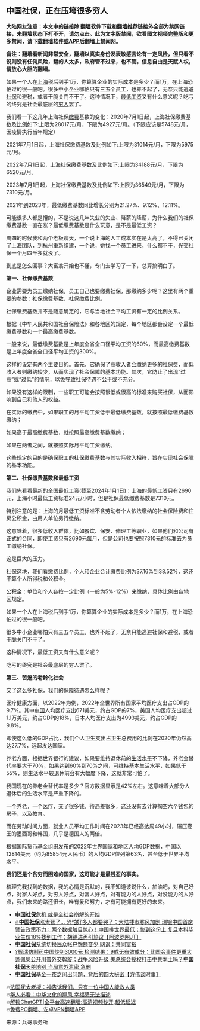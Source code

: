  <!-- 面包屑导航 --> <h2>中国社保，正在压垮很多穷人</h2> <p class="notice"><b>大陆网友注意：本文中的链接除 <a href="https://github.com/bannedbook/fanqiang" >翻墙</a>软件下载和<a href="https://github.com/killgcd/justmysocks/blob/master/README.md">翻墙推荐</a>链接外全部为禁网链接，未翻墙状态下打不开，请勿点击。此为文字版禁闻，欲看图文视频完整版和更多禁闻，请下载<a href="https://github.com/bannedbook/fanqiang">翻墙软件或APP</a>后翻墙上禁闻网。</p><p>备注：翻墙看新闻非常安全，翻墙以真实身份发表敏感言论有一定风险，但只看不说则没有任何风险，翻的人太多，政府管不过来，也不管。信息自由是天赋人权，请放心大胆的翻墙。</b></p>  <div class="entry"> <p id="summary">如果一个人在<a href="https://www.bannedbook.org/bnews/tag/%e4%b8%8a%e6%b5%b7/" class="st_tag internal_tag" rel="tag" title="标签 上海 下的日志">上海</a>税后到手1万，你算算企业的实际成本是多少？而1万，在上海恐怕过的很一般吧。很多中小企业哪怕只有三五个员工，也养不起了，无奈只能逃避<a href="https://www.bannedbook.org/bnews/tag/%E7%A4%BE%E4%BF%9D/" class="st_tag internal_tag" rel="tag" title="标签 社保 下的日志">社保</a>和避税，或者干脆关门不干了。这种情况下，<a href="https://www.bannedbook.org/bnews/tag/%E6%9C%80%E4%BD%8E%E5%B7%A5%E8%B5%84/" class="st_tag internal_tag" rel="tag" title="标签 最低工资 下的日志">最低工资</a>又有什么意义呢？吃亏的终究是社会最底层的<a href="https://www.bannedbook.org/bnews/tag/%e7%a9%b7%e4%ba%ba/" class="st_tag internal_tag" rel="tag" title="标签 穷人 下的日志">穷人</a>罢了。</p> <p>我们看一下这几年上海社保<a href="https://www.bannedbook.org/bnews/tag/%E7%BC%B4%E8%B4%B9/" class="st_tag internal_tag" rel="tag" title="标签 缴费 下的日志">缴费</a>基数的变化：2020年7月1日起，上海社保缴费基数及<a href="https://www.bannedbook.org/bnews/tag/%E6%AF%94%E4%BE%8B/" class="st_tag internal_tag" rel="tag" title="标签 比例 下的日志">比例</a>如下:上限为28017元/月，下限为4927元/月。（下限应该是5748元/月，因疫情执行当年规定）</p> <p>2021年7月1日起，上海社保缴费基数及比例如下:上限为31014元/月，下限为5975元/月。</p> <p>2022年7月1日起，上海社保缴费基数及比例如下:上限为34188元/月，下限为6520元/月。</p> <p>2023年7月1日起，上海社保缴费基数及比例如下:上限为36549元/月，下限为7310元/月。</p> <p>2021年到2023年，最低缴费基数同比增长分别为21.27%、9.12%、12.11%。</p> <p>可能很多人都是懵的，不是说这几年失业的失业、降薪的降薪，为什么我们的社保缴费基数一直在涨？最低缴费基数是什么玩意，是不是最低工资？</p> <p>周四的时候我和两个老板聊天，一个说上海的人工成本实在是太高了，不得已关闭了上海团队，到杭州重新组建，一个说，她找一个员工进来，什么都不干，光交社保一个月四千多就没了。</p> <p>到底是怎么回事？大富翁开始也不懂，专门去学习了一下，总算搞明白了。</p> <p><strong>第一、社保缴费基数</strong></p> <p>企业需要为员工缴纳社保，员工自己也要缴费社保，那缴纳多少呢？这里有两个重要的参数：社保缴费基数、社保缴费比例。</p> <p>社保缴费基数并不是随意确定的，它与当地社会平均工资有一定的比例关系。</p> <p>根据《中华人民共和国社会保险法》和各地区的规定，每个地区都会设定一个最低缴费基数和一个最高缴费基数。</p> <p>一般来说，最低缴费基数是上年度全省全口径平均工资的60%，而最高缴费基数是上年度全省全口径平均工资的300%。</p> <p>这样的设定有两个主要目的。首先，它确保了高收入者会缴纳更多的社保费，而低收入者则缴纳较少，从而实现了社会保障的基本功能。其次，它防止了出现“过高”或“过低”的情况，以免导致社保待遇不公平或不充分。</p> <p>如果没有这样的限制，一些职工可能会按照很低或很高的标准来购买社保，从而影响到自己和他人的权益。</p> <p>在实际的缴费中，如果职工的月平均工资低于最低缴费基数，就按照最低缴费基数缴纳；</p> <p>如果高于最高缴费基数，就按照最高缴费基数缴纳；</p> <p>如果在两者之间，就按照实际月平均工资缴纳。</p> <p>这些规定的目的是确保职工的社保缴费基数与其实际收入相符，旨在实现社会保障的基本功能。</p> <p><strong>第二、社保缴费基数和最低工资</strong></p> <p>我们先看看最新的全国最低工资(截至2024年1月1日)：上海的最低工资只有2690元，上海小时最低工资标准24元/小时，但是社保最低缴费基数是7310元。</p>  <p>特别注意的是：上海的月最低工资标准不含劳动者个人依法缴纳的社会保险费和住房公积金，由用人单位另行缴纳。</p> <p>这意味着，很多低收入群体，比如餐饮、保安、修理工等职业，如果他们和公司有正式的合同，即使工资只有2690元每月，但是公司也要按照7310元的标准去为员工缴纳社保。</p> <p>这是巨大的压力。</p> <p>社保这块，我们看缴费比例，个人和企业合计缴费比例为37.16%到38.52%，这还不算个人所得税和公积金。</p> <p>公积金：单位和个人各按一定比例（一般为5%-12%）来缴纳，具体比例由各地区规定。</p> <p>如果一个人在上海税后到手1万，你算算企业的实际成本是多少？而1万，在上海恐怕过的很一般吧。</p> <p>很多中小企业哪怕只有三五个员工，也养不起了，无奈只能逃避社保和避税，或者干脆关门不干了。</p> <p>这种情况下，最低工资又有什么意义呢？</p> <p>吃亏的终究是社会最底层的穷人罢了。</p> <p><strong>第三、苦逼的老龄化社会</strong></p> <p>交了这么多社保，我们的保障待遇怎么样呢？</p>  <p>医疗健康方面，以2022年为例，2022年全世界所有国家平均医疗支出占GDP的9.7%。其中<span class='wp_keywordlink_affiliate'><a href="https://www.bannedbook.org/" title="中国" target="_blank">中国</a></span>人均医疗支出671美元，约占GDP的7%，美国人均医疗支出超过1.1万美元，约占GDP的18%，日本人均医疗支出为4993美元，约占GDP的9.8%。</p> <p>即使这么低的GDP占比，我们个人卫生支出占卫生总费用的比例在2020年仍然高达27.7%，远超发达国家。</p> <p>养老方面，根据世界银行的建议，如果要维持退休前的<a href="https://www.bannedbook.org/bnews/tag/%E7%94%9F%E6%B4%BB%E6%B0%B4%E5%B9%B3/" class="st_tag internal_tag" rel="tag" title="标签 生活水平 下的日志">生活水平</a>不下降，养老金替代率要大于70%，如果达到60%到70%之间，可维持基本生活水平，如果低于55%，则生活水平较退休前会有大幅度下降，这就非常可怕了。</p> <p>我国现在的养老金替代率是多少？官方数据显示是42%左右。这意味着大部分人退休后的生活水平是严重下降的。</p> <p>一个养老，一个医疗，交了很多钱，待遇差很多，这还没有去计算掏空六个钱包的房子，以及教育。</p> <p>而在劳动时间方面，就业人员平均工作时间在2023年已经高达周49小时，碾压卷王的墨西哥和韩国，几乎是德国人的两倍。</p> <p>根据国际货币基金组织发布的2022年世界国家和地区人均GDP数据，<a href="https://www.bannedbook.org/bnews/tag/%E4%B8%AD%E5%9B%BD/" class="st_tag internal_tag" rel="tag" title="标签 中国 下的日志">中国</a>以12814美元（约为85854元人民币）的人均GDP位列第63名，甚至低于世界平均水平。</p> <p><strong>我们还是个贫穷而困难的国家，这可能才是最残忍的事实。</strong></p> <p>梳理完我找到的数据，我的心情是沉默的，我不知道该说什么，加油吧，对自己好点，对家人好点，对穷人好点，对富人好点，对有能力的人好点，对没能力的人好点，我们未来的路还很长，唯有爱和努力，才有可能拥有更好的未来。</p> <!--<div id="taboola-mid-1"></div>--><ul class='op-related-articles' title='相关阅读'> <li><a href='https://www.bannedbook.org/bnews/baitai/20240112/1987064.html' target='_blank'><b>中国社保</b>危机 或是全社会崩解的开始</a></li> <li><a href='https://www.bannedbook.org/bnews/bannedvideo/20240111/1986282.html' target='_blank'>🔥<b>中国社保</b>涨太猛了… 恐怕好多人都要哭了；大陆楼市寒风加剧 瑞银中国首席警告政策不力；两个数据触目惊心！中国排世界最低；惨到这份上 复旦本科毕业生仅18%找到工作；胡锡进再引热议【阿波罗网JT】</a></li> <li><a href='https://www.bannedbook.org/bnews/comments/20230511/1882972.html' target='_blank'><b>中国社保</b>系统切换民众帐户馀额变少 网讽：共同富裕</a></li> <li><a href='https://www.bannedbook.org/bnews/bannedvideo/20230116/1837003.html' target='_blank'>?辉瑞仿制药中国炒到3000元 检测结果：9成无有效成分；比国会事件更重大 蓬佩奥公开川普外交斡旋；战争风险升级 美总统会授权打击中共本土吗？<b>中国社保</b>天差地别 当局意外泄密 急删</a></li> <li><a href='https://www.bannedbook.org/bnews/comments/20220119/1681450.html' target='_blank'><b>中国社保</b>基金一夜之间出问题，背后的四大秘密【方伟谈时事】</a></li> </ul> <p class="texttj"> 🔥<a href="https://www.bannedbook.org/bnews/ssgc/20230219/1850782.html" target="_blank">法国犹太老板：神告诉我们，只有一位中国人能救人类</a><br/> 🔥<a href="https://www.bannedbook.org/bnews/comments/20220220/1694796.html" target="_blank">华人必看：中华文化的飓风 幸福感无法描述</a><br/> 🔥<a href="https://github.com/bannedbook/fanqiang/wiki/V2ray%E6%9C%BA%E5%9C%BA" target="_blank">解锁ChatGPT|全平台高速翻墙:高清视频秒开,超低延迟</a><br/> 🔥<a href="https://github.com/bannedbook/fanqiang/wiki/%E7%A6%81%E9%97%BB%E7%BD%91%E5%AE%89%E5%8D%93%E7%BF%BB%E5%A2%99%E6%96%B0%E9%97%BBAPP" target="_blank">免费PC翻墙、安卓VPN翻墙APP</a><br/> </p><p class="src-info">来源：兵哥事务所 </p> <a name='sharetosocial'></a> <div style="margin-bottom:5px;padding-bottom:5px;clear:both"> <div id="archive-pix-1" class="banner-ads"> <!-- AuctionX Display platform tag START --> <div id="27602x728x90x621x_ADSLOT1" clicktrack="%%CLICK_URL_ESC%%"></div>  <!-- AuctionX Display platform tag END --> </div> <div id="archive-pix-2" class="banner-ads"> <!-- AuctionX Display platform tag START --> <div id="27556x300x250x621x_ADSLOT1" clicktrack="%%CLICK_URL_ESC%%" style="margin:0 auto;text-align:center"></div>  <!-- AuctionX Display platform tag END --> </div> </div>  <div id="archive-pix-1" class="banner-ads"> <!-- AuctionX Display platform tag START --> <div id="27603x728x90x621x_ADSLOT1" clicktrack="%%CLICK_URL_ESC%%"></div>  <!-- AuctionX Display platform tag END --> </div> </div><!--END ENTRY--> 
